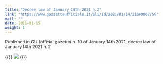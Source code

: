 ```yaml
---
title: "Decree law of January 14th 2021 n.2"
link: "https://www.gazzettaufficiale.it/eli/id/2021/01/14/21G00002/SG"
mail: ""
date: 2021-01-15
weight: 1
---
```


Published in GU (official gazette) n. 10 of January 14th 2021, decree law of January 14th 2021 n. 2  

{{<rawhtml>}}
<img src="/images/foto/zona-arancione-nazionale.jpg" class="img-fluid">
{{</rawhtml>}}

